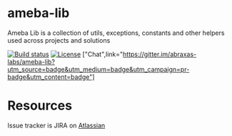 ameba-lib
=====================
Ameba Lib is a collection of utils, exceptions, constants and other helpers used across projects and solutions

[![Build status][travis-image]][travis-url]
[![License][license-image]][license-url]
["Chat",link="https://gitter.im/abraxas-labs/ameba-lib?utm_source=badge&utm_medium=badge&utm_campaign=pr-badge&utm_content=badge"]

[travis-image]: https://img.shields.io/travis/abraxas-labs/ameba-lib.svg?style=flat-square
[travis-url]: https://travis-ci.org/abraxas-labs/ameba-lib
[license-image]: http://img.shields.io/:license-Apache2.0-blue.svg?style=flat-square
[license-url]: LICENSE

# Resources

Issue tracker is JIRA on [Atlassian](https://jira.eia.abraxas.ch/browse)

